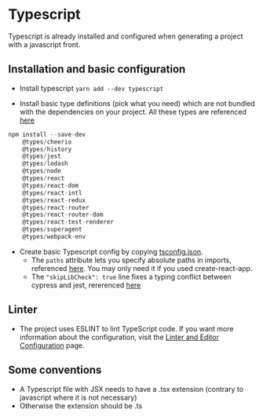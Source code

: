 # Typescript

Typescript is already installed and configured when generating a project with a javascript front.

## Installation and basic configuration

- Install typescript
  `yarn add --dev typescript`

- Install basic type definitions (pick what you need) which are not bundled with the dependencies on your project. All these types are referenced [here](https://github.com/DefinitelyTyped/DefinitelyTyped)

```js
npm install --save-dev
    @types/cheerio
    @types/history
    @types/jest
    @types/lodash
    @types/node
    @types/react
    @types/react-dom
    @types/react-intl
    @types/react-redux
    @types/react-router
    @types/react-router-dom
    @types/react-test-renderer
    @types/superagent
    @types/webpack-env
```

- Create basic Typescript config by copying [tsconfig.json](../tsconfig.json).
  - The `paths` attribute lets you specify absolute paths in imports, referenced [here](https://github.com/facebook/create-react-app/issues/5645). You may only need it if you used create-react-app.
  - The `"skipLibCheck": true` line fixes a typing conflict between cypress and jest, rererenced [here](https://github.com/cypress-io/cypress/issues/1087)

## Linter

- The project uses ESLINT to lint TypeScript code. If you want more information about the configuration, visit the [Linter and Editor Configuration](./docs/linter-editor.md) page.

## Some conventions

- A Typescript file with JSX needs to have a .tsx extension (contrary to javascript where it is not necessary)
- Otherwise the extension should be .ts
